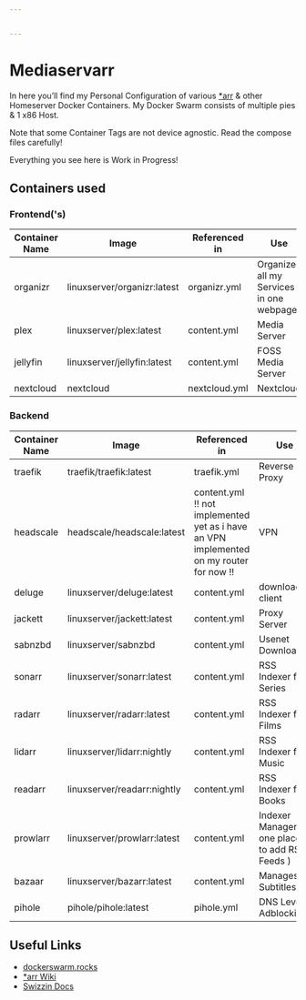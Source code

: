 ```yaml
---


---
```


<h1 id="mediaservarr">Mediaservarr</h1>
<p>In here you’ll find my Personal Configuration of various <a href="https://wiki.servarr.com/">*arr</a> &amp; other Homeserver Docker Containers. My Docker Swarm consists of multiple pies &amp; 1 x86 Host.</p>
<p>Note that some Container Tags are not device agnostic. Read the compose files carefully!</p>
<p>Everything you see here is Work in Progress!</p>
<h2 id="containers-used">Containers used</h2>
<h3 id="frontends">Frontend('s)</h3>

<table>
<thead>
<tr>
<th>Container Name</th>
<th>Image</th>
<th>Referenced in</th>
<th>Use</th>
</tr>
</thead>
<tbody>
<tr>
<td>organizr</td>
<td>linuxserver/organizr:latest</td>
<td>organizr.yml</td>
<td>Organizes all my Services in one webpage</td>
</tr>
<tr>
<td>plex</td>
<td>linuxserver/plex:latest</td>
<td>content.yml</td>
<td>Media Server</td>
</tr>
<tr>
<td>jellyfin</td>
<td>linuxserver/jellyfin:latest</td>
<td>content.yml</td>
<td>FOSS Media Server</td>
</tr>
<tr>
<td>nextcloud</td>
<td>nextcloud</td>
<td>nextcloud.yml</td>
<td>Nextcloud</td>
</tr>
</tbody>
</table><h3 id="backend">Backend</h3>

<table>
<thead>
<tr>
<th>Container Name</th>
<th>Image</th>
<th>Referenced in</th>
<th>Use</th>
</tr>
</thead>
<tbody>
<tr>
<td>traefik</td>
<td>traefik/traefik:latest</td>
<td>traefik.yml</td>
<td>Reverse Proxy</td>
</tr>
<tr>
<td>headscale</td>
<td>headscale/headscale:latest</td>
<td>content.yml <br> !! not implemented yet as i have an VPN implemented on my router for now  !!</td>
<td>VPN</td>
</tr>
<tr>
<td>deluge</td>
<td>linuxserver/deluge:latest</td>
<td>content.yml</td>
<td>download client</td>
</tr>
<tr>
<td>jackett</td>
<td>linuxserver/jackett:latest</td>
<td>content.yml</td>
<td>Proxy Server</td>
</tr>
<tr>
<td>sabnzbd</td>
<td>linuxserver/sabnzbd</td>
<td>content.yml</td>
<td>Usenet Downloader</td>
</tr>
<tr>
<td>sonarr</td>
<td>linuxserver/sonarr:latest</td>
<td>content.yml</td>
<td>RSS Indexer for Series</td>
</tr>
<tr>
<td>radarr</td>
<td>linuxserver/radarr:latest</td>
<td>content.yml</td>
<td>RSS Indexer for Films</td>
</tr>
<tr>
<td>lidarr</td>
<td>linuxserver/lidarr:nightly</td>
<td>content.yml</td>
<td>RSS Indexer for Music</td>
</tr>
<tr>
<td>readarr</td>
<td>linuxserver/readarr:nightly</td>
<td>content.yml</td>
<td>RSS Indexer for Books</td>
</tr>
<tr>
<td>prowlarr</td>
<td>linuxserver/prowlarr:latest</td>
<td>content.yml</td>
<td>Indexer Manager ( one place to add RSS Feeds )</td>
</tr>
<tr>
<td>bazaar</td>
<td>linuxserver/bazarr:latest</td>
<td>content.yml</td>
<td>Manages Subtitles</td>
</tr>
<tr>
<td>pihole</td>
<td>pihole/pihole:latest</td>
<td>pihole.yml</td>
<td>DNS Level Adblocking</td>
</tr>
</tbody>
</table><!---&#10;|  |  |  |  |&#10;|  |  |  |  |&#10;|  |  |  |  |&#10;-->
<h2 id="useful-links">Useful Links</h2>
<ul>
<li><a href="https://dockerswarm.rocks">dockerswarm.rocks</a></li>
<li><a href="https://wiki.servarr.com/">*arr Wiki</a></li>
<li><a href="swizzin.ltd">Swizzin Docs</a></li>
</ul>

